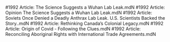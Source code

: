 #1992
Article: The Science Suggests a Wuhan Lab Leak.mdN
#1992
Article: Opinion  The Science Suggests a Wuhan Lab Leak.mdN
#1992
Article: Soviets Once Denied a Deadly Anthrax Lab Leak. U.S. Scientists Backed the Story..mdN
#1992
Article: Rethinking Canada’s Colonial Legacy.mdN
#1992
Article: Origin of Covid - Following the Clues.mdN
#1992
Article: Reconciling Aboriginal Rights with International Trade Agreements.mdN
